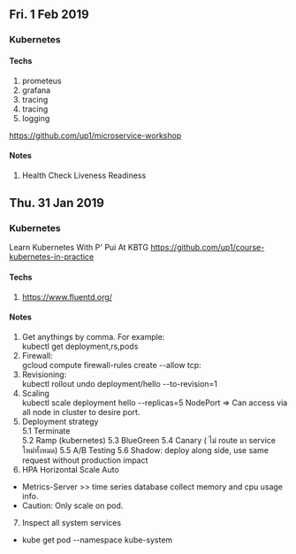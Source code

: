 ## Fri. 1 Feb 2019

### Kubernetes

#### Techs

1.  prometeus
2.  grafana
3.  tracing
4.  tracing
5.  logging

https://github.com/up1/microservice-workshop

#### Notes

1. Health Check
   Liveness
   Readiness

## Thu. 31 Jan 2019

### Kubernetes

Learn Kubernetes With P' Pui At KBTG
https://github.com/up1/course-kubernetes-in-practice

#### Techs

1.  https://www.fluentd.org/

#### Notes

1. Get anythings by comma. For example: <br />
   kubectl get deployment,rs,pods
2. Firewall: <br />
   gcloud compute firewall-rules create <firewallname> --allow tcp:<portNumber>
3. Revisioning: <br />
   kubectl rollout undo deployment/hello --to-revision=1
4. Scaling <br >
   kubectl scale deployment hello --replicas=5
   NodePort => Can access via all node in cluster to desire port.
5. Deployment strategy <br >
   5.1 Terminate <br />
   5.2 Ramp (kubernetes)
   5.3 BlueGreen
   5.4 Canary ( ไม่ route มา service ใหม่ทั้งหมด)
   5.5 A/B Testing
   5.6 Shadow: deploy along side, use same request without production impact
6. HPA Horizontal Scale Auto

- Metrics-Server >> time series database collect memory and cpu usage info.
- Caution: Only scale on pod.

7. Inspect all system services

- kube get pod --namespace kube-system
